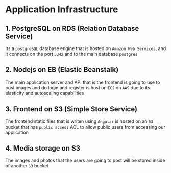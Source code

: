 
# Application Infrastructure

## 1. PostgreSQL on RDS (Relation Database Service)
Its a `postgreSQL` database engine that is hosted on `Amazon Web Services`, and it connects on the port `5342` and to the main database `postgres`


## 2. Nodejs on EB (Elastic Beanstalk)
The main application server and API that is the frontend is going to use to post images and do login and register is host on `EC2` on `AWS` due to its elasticity and autoscaling capabilities


## 3. Frontend on S3 (Simple Store Service)
The frontend static files that is writen using `Angular` is hosted on an `S3` bucket that has `public access` ACL to allow public users from accessing our application


## 4. Media storage on S3
The images and photos that the users are going to post will be stored inside of another `S3` bucket


